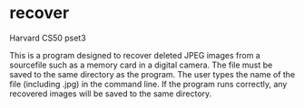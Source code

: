 # recover
Harvard CS50 pset3

This is a program designed to recover deleted JPEG images from a sourcefile such as a memory card in a digital camera. 
The file must be saved to the same directory as the program. The user types the name of the file (including .jpg) 
in the command line. If the program runs correctly, any recovered images will be saved to the same directory.
